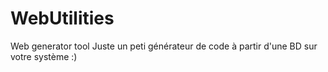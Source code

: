 # WebUtilities
Web generator tool
Juste un peti générateur de code à partir d'une BD sur votre système :)
